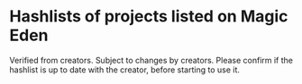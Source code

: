 # Hashlists of projects listed on Magic Eden

Verified from creators. Subject to changes by creators. Please confirm if the hashlist is up to date with the creator, before starting to use it.
